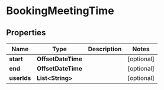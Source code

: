 

# BookingMeetingTime


## Properties

| Name | Type | Description | Notes |
|------------ | ------------- | ------------- | -------------|
|**start** | **OffsetDateTime** |  |  [optional] |
|**end** | **OffsetDateTime** |  |  [optional] |
|**userIds** | **List&lt;String&gt;** |  |  [optional] |



